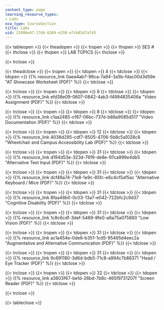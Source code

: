 ```yaml
---
content_type: page
learning_resource_types:
- Labs
ocw_type: CourseSection
title: Labs
uid: 2269be47-17d4-6269-e259-e7cb81d7af43
---
```


{{< tableopen >}}
{{< theadopen >}}
{{< tropen >}}
{{< thopen >}}
SES #
{{< thclose >}}
{{< thopen >}}
LAB TOPICS
{{< thclose >}}

{{< trclose >}}

{{< theadclose >}}
{{< tropen >}}
{{< tdopen >}}
4
{{< tdclose >}}
{{< tdopen >}}
{{% resource_link 0aea4ab7-96ca-7a84-3a5b-fdac00d3d59e "AT Showcase Worksheet (PDF)" %}}
{{< tdclose >}}

{{< trclose >}}
{{< tropen >}}
{{< tdopen >}}
8
{{< tdclose >}}
{{< tdopen >}}
{{% resource_link efd38e09-0607-0842-4ab3-f4994835406a "Video Assignment (PDF)" %}}
{{< tdclose >}}

{{< trclose >}}
{{< tropen >}}
{{< tdopen >}}
8
{{< tdclose >}}
{{< tdopen >}}
{{% resource_link c1aa2485-cf87-06bc-737d-b88a9085d517 "Video Documentation (PDF)" %}}
{{< tdclose >}}

{{< trclose >}}
{{< tropen >}}
{{< tdopen >}}
12
{{< tdclose >}}
{{< tdopen >}}
{{% resource_link 4038d295-cdf7-8505-4706-5b8c5a1028c8 "Wheelchair and Campus Accessibility Lab (PDF)" %}}
{{< tdclose >}}

{{< trclose >}}
{{< tropen >}}
{{< tdopen >}}
31
{{< tdclose >}}
{{< tdopen >}}
{{% resource_link d194d53e-323d-76f9-de8e-97ca996e4db5 "Alternative Text Input (PDF)" %}}
{{< tdclose >}}

{{< trclose >}}
{{< tropen >}}
{{< tdopen >}}
31
{{< tdclose >}}
{{< tdopen >}}
{{% resource_link dcf48a74-71e8-1e9c-85fc-e6c4cf5af5ac "Alternative Keyboard / Mice (PDF)" %}}
{{< tdclose >}}

{{< trclose >}}
{{< tropen >}}
{{< tdopen >}}
31
{{< tdclose >}}
{{< tdopen >}}
{{% resource_link 8faa48b0-0c03-13a7-e042-722bfc2c9d37 "Cognitive Disability (PDF)" %}}
{{< tdclose >}}

{{< trclose >}}
{{< tropen >}}
{{< tdopen >}}
31
{{< tdclose >}}
{{< tdopen >}}
{{% resource_link 1c8c6cdf-3def-5469-8fe0-a6a75a075860 "Low Vision (PDF)" %}}
{{< tdclose >}}

{{< trclose >}}
{{< tropen >}}
{{< tdopen >}}
31
{{< tdclose >}}
{{< tdopen >}}
{{% resource_link ac1a454e-0de6-b351-1cd5-95465d4eec2a "Augmentative and Alternative Communication (PDF)" %}}
{{< tdclose >}}

{{< trclose >}}
{{< tropen >}}
{{< tdopen >}}
31
{{< tdclose >}}
{{< tdopen >}}
{{% resource_link 9c691180-3d6d-bdb5-71c8-a994c7b88371 "Head / Eye Tracker (PDF)" %}}
{{< tdclose >}}

{{< trclose >}}
{{< tropen >}}
{{< tdopen >}}
32
{{< tdclose >}}
{{< tdopen >}}
{{% resource_link a3603f67-be1d-26bd-7b8c-465f9731207f "Screen Reader (PDF)" %}}
{{< tdclose >}}

{{< trclose >}}

{{< tableclose >}}